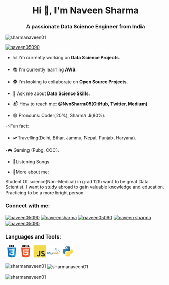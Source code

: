<h1 align="center">Hi 👋, I'm Naveen Sharma</h1>
<h3 align="center">A passionate Data Science Engineer from India</h3>

<p align="left"> <img src="https://komarev.com/ghpvc/?username=sharmanaveen01&label=Profile%20views&color=0e75b6&style=flat" alt="sharmanaveen01" /> </p>

<p align="left"> <a href="https://twitter.com/naveen05090" target="blank"><img src="https://img.shields.io/twitter/follow/naveen05090?logo=twitter&style=for-the-badge" alt="naveen05090" /></a> </p>

- 📊 I'm currently working on **Data Science Projects**.

- 📚 I'm currently learning **AWS**.

- 🕵 I'm looking to collaborate on **Open Source Projects**.

- 💬 Ask me about **Data Science Skills**.

- 📬 How to reach me: **@NvnSharm05(GitHub, Twitter, Medium)**

- 😅 Pronouns: Coder(20%), Sharma Ji(80%).

-⚡Fun fact:
 - 🛩️Travelling(Delhi, Bihar, Jammu, Nepal, Punjab, Haryana).

 -🎮 Gaming (Pubg, COC).

 - 🎸Listening Songs.

- 🙎More about me:
 
 Student Of science(Non-Medical) in grad 12th want to be great Data Scientist.
 I want to study abroad to gain valuable knowledge and education. Practicing to be a more bright person.

<h3 align="left">Connect with me:</h3>
<p align="left">
<a href="https://twitter.com/@NvnShrm5" target="blank"><img align="center" src="https://raw.githubusercontent.com/rahuldkjain/github-profile-readme-generator/master/src/images/icons/Social/twitter.svg" alt="naveen05090" height="30" width="40" /></a>
<a href="https://www.linkedin.com/in/naveen-sharma-733ba41aa" target="blank"><img align="center" src="https://raw.githubusercontent.com/rahuldkjain/github-profile-readme-generator/master/src/images/icons/Social/linked-in-alt.svg" alt="naveensharma" height="30" width="40" /></a>
<a href="https://instagram.com/its_naveen_sharma.exe" target="blank"><img align="center" src="https://raw.githubusercontent.com/rahuldkjain/github-profile-readme-generator/master/src/images/icons/Social/instagram.svg" alt="naveen05090" height="30" width="40" /></a>
<a href="https://www.youtube.com/c/Naveen Sharma" target="blank"><img align="center" src="https://raw.githubusercontent.com/rahuldkjain/github-profile-readme-generator/master/src/images/icons/Social/youtube.svg" alt="naveen sharma" height="30" width="40" /></a>
<a href="https://www.hackerrank.com/naveen05090" target="blank"><img align="center" src="https://raw.githubusercontent.com/rahuldkjain/github-profile-readme-generator/master/src/images/icons/Social/hackerrank.svg" alt="naveen05090" height="30" width="40" /></a>
</p>

<h3 align="left">Languages and Tools:</h3>
<p align="left">   </a> <a href="https://www.w3schools.com/css/" target="_blank"> <img src="https://raw.githubusercontent.com/devicons/devicon/master/icons/css3/css3-original-wordmark.svg" alt="css3" width="40" height="40"/> </a> <a href="https://www.w3.org/html/" target="_blank"> <img src="https://raw.githubusercontent.com/devicons/devicon/master/icons/html5/html5-original-wordmark.svg" alt="html5" width="40" height="40"/> </a>  <a href="https://developer.mozilla.org/en-US/docs/Web/JavaScript" target="_blank"> <img src="https://raw.githubusercontent.com/devicons/devicon/master/icons/javascript/javascript-original.svg" alt="javascript" width="40" height="40"/> </a> <a href="https://www.mysql.com/" target="_blank"> <img src="https://raw.githubusercontent.com/devicons/devicon/master/icons/mysql/mysql-original-wordmark.svg" alt="mysql" width="40" height="40"/>  </a> <a href="https://www.python.org" target="_blank"> <img src="https://raw.githubusercontent.com/devicons/devicon/master/icons/python/python-original.svg" alt="python" width="40" height="40"/> </a> </p>

<p><img align="left" src="https://github-readme-stats.vercel.app/api/top-langs?username=sharmanaveen01&show_icons=true&locale=en&layout=compact" alt="sharmanaveen01" /></p>

<p>&nbsp;<img align="center" src="https://github-readme-stats.vercel.app/api?username=sharmanaveen01&show_icons=true&locale=en" alt="sharmanaveen01" /></p>

<p><img align="center" src="https://github-readme-streak-stats.herokuapp.com/?user=sharmanaveen01&" alt="sharmanaveen01" /></p>
